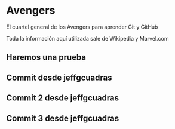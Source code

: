 # Avengers

El cuartel general de los Avengers para aprender Git y GitHub

Toda la información aquí utilizada sale de Wikipedia y Marvel.com

## Haremos una prueba
## Commit desde jeffgcuadras

## Commit 2 desde jeffgcuadras
## Commit 3 desde jeffgcuadras
